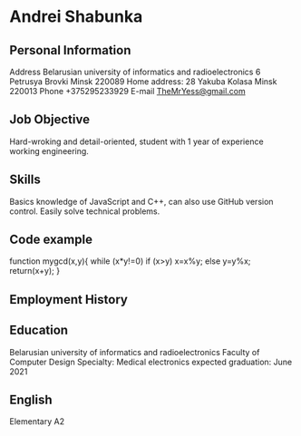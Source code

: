 # Andrei Shabunka 

## Personal Information
Address
Belarusian university of informatics and radioelectronics
6 Petrusya Brovki 
Minsk
220089
Home address:
28 Yakuba Kolasa
Minsk
220013
Phone +375295233929
E-mail TheMrYess@gmail.com

## Job Objective
Hard-wroking and detail-oriented, student with 1 year of experience working engineering.

## Skills
Basics knowledge of JavaScript and C++, can also use GitHub version control. Easily solve technical problems.

## Code example
function mygcd(x,y){
  while (x*y!=0)
    if (x>y) x=x%y;
    else y=y%x;
  return(x+y);
}

## Employment History

## Education
Belarusian university of informatics and radioelectronics
Faculty of Computer Design
Specialty: Medical electronics
expected graduation: June 2021

## English 
Elementary A2